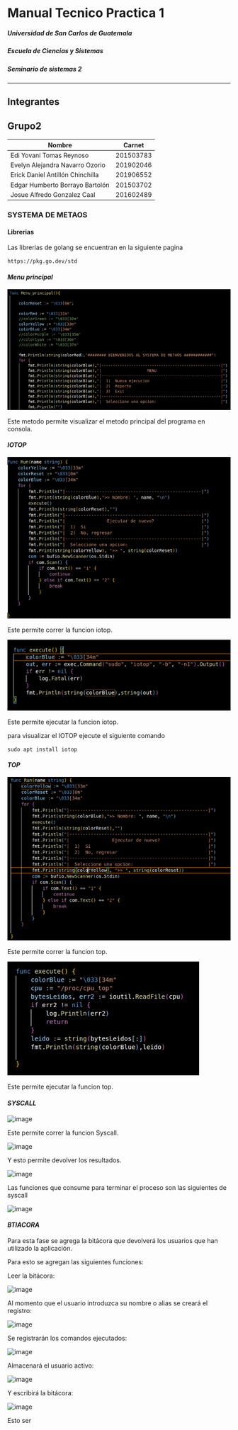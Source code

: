 # Manual Tecnico Practica 1

#####  Universidad de San Carlos de Guatemala
#####  Escuela de Ciencias y Sistemas
#####  Seminario de sistemas 2
-------------------------
## Integrantes
## Grupo2
| Nombre                          | Carnet    |
|----------------------------     |-----------|
| Edi Yovani Tomas Reynoso        | 201503783 |
| Evelyn Alejandra Navarro Ozorio | 201902046 |
| Erick Daniel Antillón Chinchilla| 201906552 |
| Edgar Humberto Borrayo Bartolón | 201503702 |
| Josue Alfredo Gonzalez Caal     | 201602489 |


### SYSTEMA DE METAOS 

#### Librerias
Las librerias de golang se encuentran en la siguiente pagina
```
https://pkg.go.dev/std
```

#### _Menu principal_
![image](/assets/Tecnico/Menuprincipal.png)

Este metodo  permite visualizar el metodo principal del programa en consola.

#### _IOTOP_
![image](/assets/Tecnico/run.png)

Este  permite correr la funcion iotop.

![image](/assets/Tecnico/execute.png)

Este  permite ejecutar la funcion iotop.

para visualizar el IOTOP ejecute el siguiente comando
```
sudo apt install iotop 
```

#### _TOP_

![image](/assets/Tecnico/RunTop.png)

Este  permite correr la funcion top.

![image](/assets/Tecnico/ExecuteTop.png)

Este  permite ejecutar la funcion top.


#### _SYSCALL_

![image](https://user-images.githubusercontent.com/71113297/188338735-c52d63d5-b537-4839-8ef1-9d98db2edfa1.png)

Este  permite correr la funcion Syscall.

![image](https://user-images.githubusercontent.com/71113297/188338755-9d39c942-e4ba-4a96-b70e-c1aca3c437b2.png)

Y esto permite devolver los resultados.

![image](https://user-images.githubusercontent.com/71113297/188338779-7c80416c-9a2d-4c04-93a8-b0dab65ccce3.png)

Las funciones que consume para terminar el proceso son las siguientes de syscall

![image](https://user-images.githubusercontent.com/71113297/188338808-59236448-ea99-4286-81e0-36c02dc6a118.png)

#### _BTIACORA_

Para esta fase se agrega la bitácora que devolverá los usuarios que han utilizado la aplicación.

Para esto se agregan las siguientes funciones:

Leer la bitácora:

![image](https://user-images.githubusercontent.com/71113297/188338942-ab1c3ea7-c7b1-4f20-b352-39cd8062ab62.png)

Al momento que el usuario introduzca su nombre o alias se creará el registro:

![image](https://user-images.githubusercontent.com/71113297/188338973-ab7320b3-3a89-4536-b165-c8c76ef43599.png)

Se registrarán los comandos ejecutados:

![image](https://user-images.githubusercontent.com/71113297/188338991-917eef37-9a4b-4104-96f3-38181dfab50b.png)

Almacenará el usuario activo:

![image](https://user-images.githubusercontent.com/71113297/188339009-d03c5a52-4f84-4cd5-a7c5-157bc10fc46a.png)

Y escribirá la bitácora:

![image](https://user-images.githubusercontent.com/71113297/188339036-f90ac87b-551a-4472-a711-22a8520a8e11.png)

Esto ser

